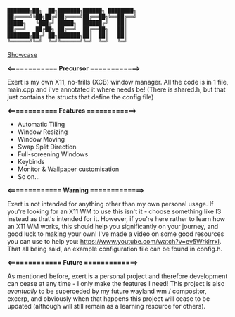 ```
███████╗██╗  ██╗███████╗██████╗ ████████╗
██╔════╝╚██╗██╔╝██╔════╝██╔══██╗╚══██╔══╝
█████╗   ╚███╔╝ █████╗  ██████╔╝   ██║   
██╔══╝   ██╔██╗ ██╔══╝  ██╔══██╗   ██║   
███████╗██╔╝ ██╗███████╗██║  ██║   ██║   
╚══════╝╚═╝  ╚═╝╚══════╝╚═╝  ╚═╝   ╚═╝
```

[Showcase](https://www.youtube.com/watch?v=hvi9hG-ufws)

**<============ Precursor ============>**

Exert is my own X11, no-frills (XCB) window manager. All the code is in 1 file, main.cpp and i've annotated it where needs be! (There is shared.h, but that just contains the structs that define the config file)

**<============ Features  ============>**

- Automatic Tiling
- Window Resizing
- Window Moving
- Swap Split Direction
- Full-screening Windows
- Keybinds
- Monitor & Wallpaper customisation
- So on...

**<============= Warning =============>**

Exert is not intended for anything other than my own personal usage. If you're looking for an X11 WM to use this isn't it - choose something like I3 instead as that's intended for it. However, if you're here rather to learn how an X11 WM works, this should help you significantly on your journey, and good luck to making your own! I've made a video on some good resources you can use to help you: https://www.youtube.com/watch?v=ev5WrkirrxI. That all being said, an example configuration file can be found in config.h.

**<============= Future =============>**

As mentioned before, exert is a personal project and therefore development can cease at any time - I only make the features I need! This project is also *eventually* to be superceded by my future wayland wm / compositor, excerp, and obviously when that happens this project will cease to be updated (although will still remain as a learning resource for others).
